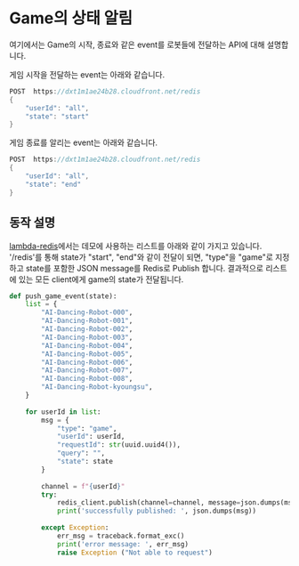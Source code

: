 # Game의 상태 알림

여기에서는 Game의 시작, 종료와 같은 event를 로봇들에 전달하는 API에 대해 설명합니다.

게임 시작을 전달하는 event는 아래와 같습니다.

```java
POST  https://dxt1m1ae24b28.cloudfront.net/redis
{
	"userId": "all",
	"state": "start"
}
```

게임 종료를 알리는 event는 아래와 같습니다.

```java
POST  https://dxt1m1ae24b28.cloudfront.net/redis
{
	"userId": "all",
  	"state": "end"
}
```

## 동작 설명

[lambda-redis](./lambda-redis/lambda_function.py)에서는 데모에 사용하는 리스트를 아래와 같이 가지고 있습니다. '/redis'를 통해 state가 "start", "end"와 같이 전달이 되면, "type"을 "game"로 지정하고 state를 포함한 JSON message를 Redis로 Publish 합니다. 결과적으로 리스트에 있는 모든 client에게 game의 state가 전달됩니다.



```python
def push_game_event(state):
    list = {
        "AI-Dancing-Robot-000",
        "AI-Dancing-Robot-001",
        "AI-Dancing-Robot-002",
        "AI-Dancing-Robot-003",
        "AI-Dancing-Robot-004",
        "AI-Dancing-Robot-005",
        "AI-Dancing-Robot-006",
        "AI-Dancing-Robot-007",
        "AI-Dancing-Robot-008",
        "AI-Dancing-Robot-kyoungsu",        
    }
    
    for userId in list:    
        msg = {
            "type": "game",
            "userId": userId,
            "requestId": str(uuid.uuid4()),
            "query": "",
            "state": state
        }
        
        channel = f"{userId}"   
        try: 
            redis_client.publish(channel=channel, message=json.dumps(msg))
            print('successfully published: ', json.dumps(msg))
        
        except Exception:
            err_msg = traceback.format_exc()
            print('error message: ', err_msg)                    
            raise Exception ("Not able to request")
```
